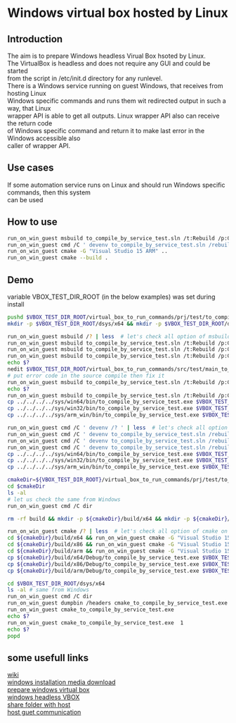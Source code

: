 # Windows virtual box hosted by Linux    

## Introduction  

The aim is to prepare Windows headless Virual Box hsoted by Linux.  
The VirtualBox is headless and does not require any GUI and could be started  
from the script in /etc/init.d directory for any runlevel.  
There is a Windows service running on guest Windows, that receives from hosting Linux  
Windows specific commands and runs them wit redirected output in such a way, that Linux  
wrapper API is able to get all outputs. Linux wrapper API also can receive the return code  
of Windows specific command and return it to make last error in the Windows accessible also  
caller of wrapper API.  

## Use cases  

If some automation service runs on Linux and should run Windows specific commands, then this system  
can be used
  
## How to use  
```bash  
run_on_win_guest msbuild to_compile_by_service_test.sln /t:Rebuild /p:Configuration=Debug /p:Platform=x64  
run_on_win_guest cmd /C ' devenv to_compile_by_service_test.sln /rebuild "Debug|x64" '   
run_on_win_guest cmake -G "Visual Studio 15 ARM" ..  
run_on_win_guest cmake --build .  
```  

## Demo  
variable VBOX_TEST_DIR_ROOT (in the below examples) was set during install  
``` bash   
pushd $VBOX_TEST_DIR_ROOT/virtual_box_to_run_commands/prj/test/to_compile_by_service_test_vs  
mkdir -p $VBOX_TEST_DIR_ROOT/dsys/x64 && mkdir -p $VBOX_TEST_DIR_ROOT/dsys/x86 && mkdir -p $VBOX_TEST_DIR_ROOT/dsys/arm  

run_on_win_guest msbuild /? | less  # let's check all option of msbuild
run_on_win_guest msbuild to_compile_by_service_test.sln /t:Rebuild /p:Configuration=Debug /p:Platform=x64  
run_on_win_guest msbuild to_compile_by_service_test.sln /t:Rebuild /p:Configuration=Debug /p:Platform=x86  
run_on_win_guest msbuild to_compile_by_service_test.sln /t:Rebuild /p:Configuration=Debug /p:Platform=ARM  
echo $?  
nedit $VBOX_TEST_DIR_ROOT/virtual_box_to_run_commands/src/test/main_to_compile_by_service_test.cpp&  
# put error code in the source compile then fix it  
run_on_win_guest msbuild to_compile_by_service_test.sln /t:Rebuild /p:Configuration=Debug /p:Platform=ARM  
echo $?  
run_on_win_guest msbuild to_compile_by_service_test.sln /t:Rebuild /p:Configuration=Debug /p:Platform=ARM  
cp ../../../../sys/win64/bin/to_compile_by_service_test.exe $VBOX_TEST_DIR_ROOT/dsys/x64/msbuild_to_compile_by_service_test.exe
cp ../../../../sys/win32/bin/to_compile_by_service_test.exe $VBOX_TEST_DIR_ROOT/dsys/x86/msbuild_to_compile_by_service_test.exe
cp ../../../../sys/arm_win/bin/to_compile_by_service_test.exe $VBOX_TEST_DIR_ROOT/dsys/arm/msbuild_to_compile_by_service_test.exe

run_on_win_guest cmd /C ' devenv /? ' | less  # let's check all option of devenv
run_on_win_guest cmd /C ' devenv to_compile_by_service_test.sln /rebuild "Debug|x64" '   
run_on_win_guest cmd /C ' devenv to_compile_by_service_test.sln /rebuild "Debug|x86" '    
run_on_win_guest cmd /C ' devenv to_compile_by_service_test.sln /rebuild "Debug|ARM" ' 
cp ../../../../sys/win64/bin/to_compile_by_service_test.exe $VBOX_TEST_DIR_ROOT/dsys/x64/devenv_to_compile_by_service_test.exe  
cp ../../../../sys/win32/bin/to_compile_by_service_test.exe $VBOX_TEST_DIR_ROOT/dsys/x86/devenv_to_compile_by_service_test.exe  
cp ../../../../sys/arm_win/bin/to_compile_by_service_test.exe $VBOX_TEST_DIR_ROOT/dsys/arm/devenv_to_compile_by_service_test.exe   

cmakeDir=${VBOX_TEST_DIR_ROOT}/virtual_box_to_run_commands/prj/test/to_compile_by_service_test_cmake  
cd $cmakeDir  
ls -al  
# let us check the same from Windows  
run_on_win_guest cmd /C dir 

rm -rf build && mkdir -p ${cmakeDir}/build/x64 && mkdir -p ${cmakeDir}/build/x86 && mkdir -p ${cmakeDir}/build/arm

run_on_win_guest cmake /? | less  # let's check all option of cmake on windows  
cd ${cmakeDir}/build/x64 && run_on_win_guest cmake -G "Visual Studio 15 Win64" ../.. &&   run_on_win_guest cmake --build . --config Debug  
cd ${cmakeDir}/build/x86 && run_on_win_guest cmake -G "Visual Studio 15" ../.. &&   run_on_win_guest cmake --build . --config Debug  
cd ${cmakeDir}/build/arm && run_on_win_guest cmake -G "Visual Studio 15 ARM" ../.. && run_on_win_guest cmake --build . --config Debug  
cp ${cmakeDir}/build/x64/Debug/to_compile_by_service_test.exe $VBOX_TEST_DIR_ROOT/dsys/x64/cmake_to_compile_by_service_test.exe
cp ${cmakeDir}/build/x86/Debug/to_compile_by_service_test.exe $VBOX_TEST_DIR_ROOT/dsys/x86/cmake_to_compile_by_service_test.exe
cp ${cmakeDir}/build/arm/Debug/to_compile_by_service_test.exe $VBOX_TEST_DIR_ROOT/dsys/arm/cmake_to_compile_by_service_test.exe

cd $VBOX_TEST_DIR_ROOT/dsys/x64  
ls -al # same from Windows  
run_on_win_guest cmd /C dir  
run_on_win_guest dumpbin /headers cmake_to_compile_by_service_test.exe
run_on_win_guest cmake_to_compile_by_service_test.exe  
echo $?
run_on_win_guest cmake_to_compile_by_service_test.exe  1  
echo $?  
popd  
```  
  
## some usefull links  
[wiki](https://github.com/davitkalantaryan/virtual_box_to_run_commands/wiki)  
[windows installation media download](https://www.microsoft.com/en-us/software-download/windows10)  
[prepare windows virtual box](https://en.wikibooks.org/wiki/VirtualBox/Setting_up_a_Virtual_Machine/Windows)  
[windows headless VBOX](https://stackoverflow.com/questions/19017825/how-to-run-oracle-virtualbox-vbox-in-fully-background-microsoft-windows-wi)   
[share folder with host](https://help.ubuntu.com/community/VirtualBox/SharedFolders)  
[host guet communication](https://www.tecmint.com/network-between-guest-vm-and-host-virtualbox/)  
